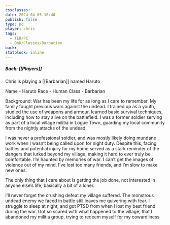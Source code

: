 ```yaml
---
cssclasses: 
date: 2024-04-05 16:40
publish: false
type: pc
player: chris
tags:
  - TED/PC
  - DnD/Classes/Barbarian
back: 
statblock: inline
---
```

##### Back: [[Players]]

Chris is playing a [[Barbarian]] named Haruto

Name - Haruto
Race - Human
Class - Barbarian

Background:
War has been my life for as long as I care to remember. My family fought previous wars against the undead. I trained up as a youth, studied the use of weapons and armour, learned basic survival techniques, including how to stay alive on the battlefield. I was a former soldier serving as part of a local village militia in Logue Town, guarding my local community from the nightly attacks of the undead.

I was never a professional soldier, and was mostly likely doing mundane work when I wasn’t being called upon for night duty. Despite this, facing battles and potential injury for my home served as a stark reminder of the dangers that lurked beyond my village, making it hard to ever truly be comfortable.
I’m haunted by memories of war. I can’t get the images of violence out of my mind. I’ve lost too many friends, and I’m slow to make new ones.

The only thing that I care about is getting the job done, not interested in anyone else’s life, basically a bit of a loner.

I’ll never forget the crushing defeat my village suffered. The monstrous undead enemy we faced in battle still leaves me quivering with fear. I struggle to sleep at night, and got PTSD from when I lost my best friend during the war. Got so scared with what happened to the village, that I abandoned my militia group, trying to redeem myself for my cowardliness